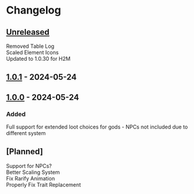 # Changelog

## [Unreleased]
Removed Table Log<br>
Scaled Element Icons<br>
Updated to 1.0.30 for H2M

## [1.0.1] - 2024-05-24

## [1.0.0] - 2024-05-24

### Added

Full support for extended loot choices for gods - NPCs not included due to different system

## [Planned]
Support for NPCs? <br>
Better Scaling System <br>
Fix Rarify Animation <br>
Properly Fix Trait Replacement

[unreleased]: https://github.com/zanncdwbl/zanncModMain_Hades/compare/1.0.1...HEAD
[1.0.1]: https://github.com/zanncdwbl/zanncModMain_Hades/compare/1.0.0...1.0.1
[1.0.0]: https://github.com/zanncdwbl/zanncModMain_Hades/compare/e3cb3acf6a64af2a03b8764fb6437c53b9ef1862...1.0.0
